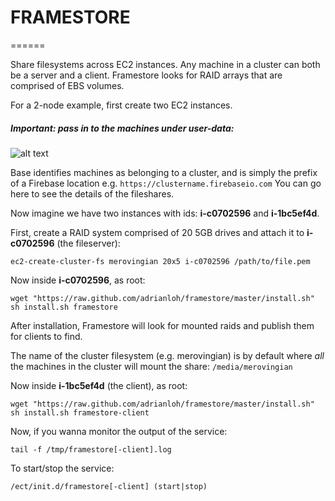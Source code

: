 # FRAMESTORE
======

Share filesystems across EC2 instances. Any machine in a cluster can
both be a server and a client. Framestore looks for RAID arrays that
are comprised of EBS volumes.

For a 2-node example, first create two EC2 instances.

##### Important: pass in to the machines under user-data:

![alt text](http://farm6.staticflickr.com/5491/11188153184_43ff050685_c.jpg "Set user-data")

Base identifies machines as belonging to a cluster, and is simply the
prefix of a Firebase location e.g. `https://clustername.firebaseio.com`
You can go here to see the details of the fileshares.

Now imagine we have two instances with ids: **i-c0702596** and **i-1bc5ef4d**.

First, create a RAID system comprised of 20 5GB drives and attach it
to **i-c0702596** (the fileserver):

```
ec2-create-cluster-fs merovingian 20x5 i-c0702596 /path/to/file.pem
```

Now inside **i-c0702596**, as root:

```
wget "https://raw.github.com/adrianloh/framestore/master/install.sh"
sh install.sh framestore
```

After installation, Framestore will look for mounted raids and publish
them for clients to find.

The name of the cluster filesystem (e.g. merovingian) is by default
where *all* the machines in the cluster will mount the share: `/media/merovingian`

Now inside **i-1bc5ef4d** (the client), as root:
```
wget "https://raw.github.com/adrianloh/framestore/master/install.sh"
sh install.sh framestore-client
```

Now, if you wanna monitor the output of the service:
```
tail -f /tmp/framestore[-client].log
```

To start/stop the service:
```
/ect/init.d/framestore[-client] (start|stop)
```